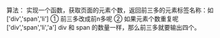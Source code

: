 算法： 实现一个函数，获取页面的元素个数，返回前三多的元素标签名称：如 ['div','span','li']
① 前三多改成前n多呢
② 如果元素个数重复呢 ['div','span','li','a']  div 和 span 的数量一样，那么前三多就要输出四个。